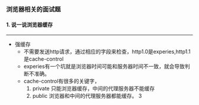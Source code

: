 ### 浏览器相关的面试题
#### 1. 说一说浏览器缓存
-------
* 强缓存
  + 不需要发送http请求，通过相应的字段来检查，http1.0是experies,http1.1是cache-control
  + experies有一个坑就是浏览器时间可能和服务器时间不一致，就会导致判断不准确。
  + cache-control有很多的关键字，
    1. private 只能浏览器缓存，中间的代理服务器不能缓存
    2. public 浏览器和中间的代理服务器都能缓存。
    3

